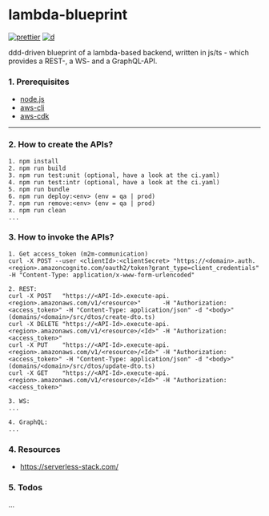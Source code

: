 # lambda-blueprint

[![prettier](https://img.shields.io/badge/code_style-prettier-ff69b4.svg)](https://github.com/prettier/prettier)
[![d](https://api.dependabot.com/badges/status?host=github&repo=Syy0n/lambda-blueprint)](https://dependabot.com)

ddd-driven blueprint of a lambda-based backend, written in js/ts - which provides a REST-, a WS- and a GraphQL-API.

### 1. Prerequisites

- [node.js](https://nodejs.org/en/download)
- [aws-cli](https://docs.aws.amazon.com/cli/index.html)
- [aws-cdk](https://docs.aws.amazon.com/cdk/index.html)

---

### 2. How to create the APIs?

```
1. npm install
2. npm run build
3. npm run test:unit (optional, have a look at the ci.yaml)
4. npm run test:intr (optional, have a look at the ci.yaml)
5. npm run bundle
6. npm run deploy:<env> (env = qa | prod)
7. npm run remove:<env> (env = qa | prod)
x. npm run clean
...
```

### 3. How to invoke the APIs?

```
1. Get access_token (m2m-communication)
curl -X POST --user <clientId>:<clientSecret> "https://<domain>.auth.<region>.amazoncognito.com/oauth2/token?grant_type=client_credentials" -H "Content-Type: application/x-www-form-urlencoded"

2. REST:
curl -X POST   "https://<API-Id>.execute-api.<region>.amazonaws.com/v1/<resource>"      -H "Authorization:<access_token>" -H "Content-Type: application/json" -d "<body>" (domains/<domain>/src/dtos/create-dto.ts)
curl -X DELETE "https://<API-Id>.execute-api.<region>.amazonaws.com/v1/<resource>/<Id>" -H "Authorization:<access_token>"
curl -X PUT    "https://<API-Id>.execute-api.<region>.amazonaws.com/v1/<resource>/<Id>" -H "Authorization:<access_token>" -H "Content-Type: application/json" -d "<body>" (domains/<domain>/src/dtos/update-dto.ts)
curl -X GET    "https://<API-Id>.execute-api.<region>.amazonaws.com/v1/<resource>/<Id>" -H "Authorization:<access_token>"

3. WS:
...

4. GraphQL:
...
```

### 4. Resources

- https://serverless-stack.com/

### 5. Todos

...

